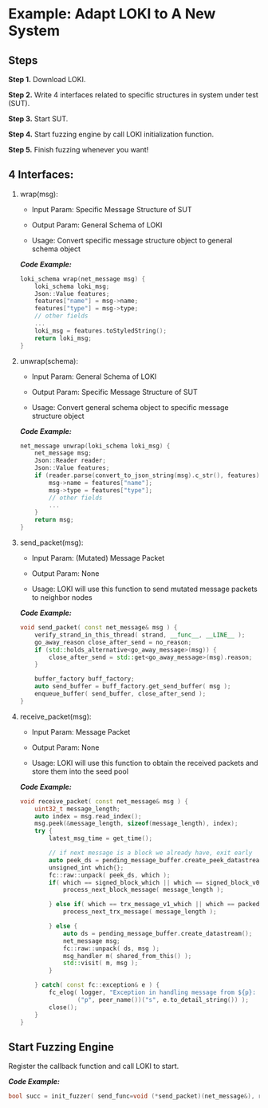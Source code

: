 # Example: Adapt LOKI to A New System

## Steps

**Step 1.** Download LOKI.

**Step 2.** Write 4 interfaces related to specific structures in system under test (SUT).

**Step 3.** Start SUT.

**Step 4.** Start fuzzing engine by call LOKI initialization function.

**Step 5.** Finish fuzzing whenever you want!

## 4 Interfaces:

1. wrap(msg):

   * Input Param: Specific Message Structure of SUT

   * Output Param: General Schema of LOKI
   * Usage: Convert specific message structure object to general schema object

   ***Code Example:***

   ``` c++
   loki_schema wrap(net_message msg) {
       loki_schema loki_msg;
       Json::Value features;
       features["name"] = msg->name;
       features["type"] = msg->type;
       // other fields
       ...
       loki_msg = features.toStyledString();
       return loki_msg;
   }
   ```

2. unwrap(schema):

   * Input Param: General Schema of LOKI

   * Output Param: Specific Message Structure of SUT
   * Usage: Convert general schema object to specific message structure object

   ***Code Example:***

   ``` c++
   net_message unwrap(loki_schema loki_msg) {
       net_message msg;
       Json::Reader reader;
       Json::Value features;
       if (reader.parse(convert_to_json_string(msg).c_str(), features) ) {
           msg->name = features["name"];
           msg->type = features["type"];
           // other fields
           ...
       }
       return msg;
   }
   ```

3. send_packet(msg):

   * Input Param: (Mutated) Message Packet

   * Output Param: None
   * Usage: LOKI will use this function to send mutated message packets to neighbor nodes

   ***Code Example:***

   ``` c++
   void send_packet( const net_message& msg ) {
       verify_strand_in_this_thread( strand, __func__, __LINE__ );
       go_away_reason close_after_send = no_reason;
       if (std::holds_alternative<go_away_message>(msg)) {
           close_after_send = std::get<go_away_message>(msg).reason;
       }
   
       buffer_factory buff_factory;
       auto send_buffer = buff_factory.get_send_buffer( msg );
       enqueue_buffer( send_buffer, close_after_send );
   }
   ```

4. receive_packet(msg):

   * Input Param: Message Packet

   * Output Param: None
   * Usage: LOKI will use this function to obtain the received packets and store them into the seed pool

   ***Code Example:***

   ``` c++
   void receive_packet( const net_message& msg ) {
       uint32_t message_length;
       auto index = msg.read_index();
       msg.peek(&message_length, sizeof(message_length), index);
       try {
           latest_msg_time = get_time();
   
           // if next message is a block we already have, exit early
           auto peek_ds = pending_message_buffer.create_peek_datastream();
           unsigned_int which{};
           fc::raw::unpack( peek_ds, which );
           if( which == signed_block_which || which == signed_block_v0_which ) {
               process_next_block_message( message_length );
   
           } else if( which == trx_message_v1_which || which == packed_transaction_v0_which ) {
               process_next_trx_message( message_length );
   
           } else {
               auto ds = pending_message_buffer.create_datastream();
               net_message msg;
               fc::raw::unpack( ds, msg );
               msg_handler m( shared_from_this() );
               std::visit( m, msg );
           }
   
       } catch( const fc::exception& e ) {
           fc_elog( logger, "Exception in handling message from ${p}: ${s}",
                   ("p", peer_name())("s", e.to_detail_string()) );
           close();
       }
   }
   ```

## Start Fuzzing Engine

Register the callback function and call LOKI to start.

***Code Example:***

``` C++
bool succ = init_fuzzer( send_func=void (*send_packet)(net_message&), recev_func=void (*receive_packet)(net_message&) );
```
